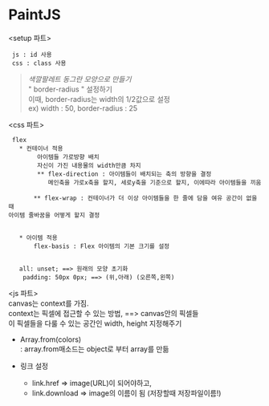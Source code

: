 # PaintJS

<setup 파트>     
````
 js : id 사용    
 css : class 사용    
````

> *색깔팔레트 동그란 모양으로 만들기*    
> " border-radius " 설정하기    
> 이때, border-radius는 width의 1/2값으로 설정    
> ex) width : 50, border-radius : 25       


<css 파트>
````
 flex    
   * 컨테이너 적용    
        아이템들 가로방향 배치    
        자신이 가진 내용물의 width만큼 차지     
        ** flex-direction : 아이템들이 배치되는 축의 방향을 결정     
           메인축을 가로x축을 할지, 세로y축을 기준으로 할지, 이에따라 아이템들을 끼움    
       
       ** flex-wrap : 컨테이너가 더 이상 아이템들을 한 줄에 담을 여유 공간이 없을 때
아이템 줄바꿈을 어떻게 할지 결정     
````
````     

   * 아이템 적용  
       flex-basis : Flex 아이템의 기본 크기를 설정      


   all: unset; ==> 원래의 모양 초기화     
    padding: 50px 0px; ==> (위,아래) (오른쪽,왼쪽)       
````    

<js 파트>     
canvas는 context를 가짐.     
context는 픽셀에 접근할 수 있는 방법, ==> canvas안의 픽셀들     
이 픽셀들을 다룰 수 있는 공간인 width, height 지정해주기    

* Array.from(colors)       
    : array.from매소드는 object로 부터 array를 만듦      

* 링크 설정      
    * link.href => image(URL)이 되어야하고,     
    * link.download => image의 이름이 됨 (저장할때 저장파일이름!)
